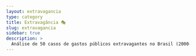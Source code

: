 ```yaml
---
layout: extravagancia
type: category
title: Extravagância 🎭
slug: extravagancia
sidebar: true
description: >
  Análise de 50 casos de gastos públicos extravagantes no Brasil (2000-2025) revela uma cultura de privilégios. Compras de carros de luxo, lagostas e Viagra somam bilhões em despesas questionáveis, erodindo a confiança pública e contrastando com déficits fiscais, exigindo auditorias.
---
```

